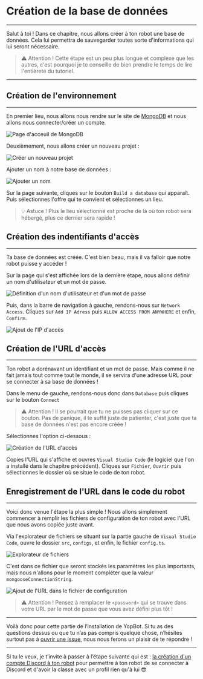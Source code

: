 # Création de la base de données

***

Salut à toi ! Dans ce chapitre, nous allons créer à ton robot une base de données. Cela lui permettra de sauvegarder toutes sorte d'informations qui lui seront nécessaire.

> ⚠ Attention ! Cette étape est un peu plus longue et complexe que les autres, c'est pourquoi je te conseille de bien prendre le temps de lire l'entièreté du tutoriel.

***

## Création de l'environnement

***

En premier lieu, nous allons nous rendre sur le site de [MongoDB](https://www.mongodb.com) et nous allons nous connecter/créer un compte.

![Page d'acceuil de MongoDB](https://i.imgur.com/wJ5wMxR.png)

Deuxièmement, nous allons créer un nouveau projet :

![Créer un nouveau projet](https://i.imgur.com/t2yLPz3.png)

Ajouter un nom à notre base de données :

![Ajouter un nom](https://i.imgur.com/dmQ1T2z.png)

Sur la page suivante, cliques sur le bouton `Build a database` qui apparaît. Puis sélectionnes l'offre qui te convient et sélectionnes un lieu.

> 💡 Astuce ! Plus le lieu sélectionné est proche de là où ton robot sera hébergé, plus ce dernier sera rapide !
## Création des indentifiants d'accès

***

Ta base de données est créée. C'est bien beau, mais il va falloir que notre robot puisse y accéder !

Sur la page qui s'est affichée lors de la dernière étape, nous allons définir un nom d'utilisateur et un mot de passe.

![Définition d'un nom d'utilisateur et d'un mot de passe](https://i.imgur.com/sgTxB3a.png)

Puis, dans la barre de navigation à gauche, rendons-nous sur `Network Access`. Cliques sur `Add IP Adress` puis `ALLOW ACCESS FROM ANYWHERE` et enfin, `Confirm`.

![Ajout de l'IP d'accès](https://i.imgur.com/xOMnRPn.png)
## Création de l'URL d'accès

***

Ton robot a dorénavant un identifiant et un mot de passe. Mais comme il ne fait jamais tout comme tout le monde, il se servira d'une adresse URL pour se connecter à sa base de données !

Dans le menu de gauche, rendons-nous donc dans `Database` puis cliques sur le bouton `Connect`

> ⚠ Attention ! Il se pourrait que tu ne puisses pas cliquer sur ce bouton. Pas de panique, il te suffit juste de patienter, c'est juste que ta base de données n'est pas encore créée !

Sélectionnes l'option ci-dessous :

![Création de l'URL d'accès](https://i.imgur.com/S08OUMZ.png)

Copies l'URL qui s'affiche et ouvres `Visual Studio Code` (le logiciel que l'on a installé dans le chapitre précédent). Cliques sur `Fichier`, `Ouvrir` puis sélectionnes le dossier où se situe le code de ton robot.
## Enregistrement de l'URL dans le code du robot

***

Voici donc venue l'étape la plus simple ! Nous allons simplement commencer à remplir les fichiers de configuration de ton robot avec l'URL que nous avons copiée juste avant.

Via l'explorateur de fichiers se situant sur la partie gauche de `Visual Studio Code`, ouvre le dossier `src`, `configs`, et enfin, le fichier `config.ts`. 

![Explorateur de fichiers](https://i.imgur.com/iXWxezw.png)

C'est dans ce fichier que seront stockés les paramètres les plus importants, mais nous n'allons pour le moment compléter que la valeur `mongooseConnectionString`.

![Ajout de l'URL dans le fichier de configuration](https://i.imgur.com/8cz9QB7.png)

> ⚠ Attention ! Pensez à remplacer le `<password>` qui se trouve dans votre URL par le mot de passe que vous avez défini plus tôt !

***

Voilà donc pour cette partie de l’installation de YopBot. Si tu as des questions dessus ou que tu n’as pas compris quelque chose, n’hésites surtout pas à [ouvrir une issue](https://github.com/Nonolanlan1007/Yop-Bot/issues/new), nous nous ferons un plaisir de te répondre !

***

Si tu le veux, je t’invite à passer à l’étape suivante qui est : [la création d'un compte Discord à ton robot]() pour permettre à ton robot de se connecter à Discord et d'avoir la classe avec un profil rien qu'à lui 😎
